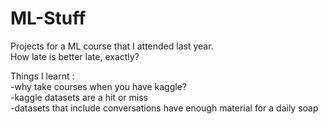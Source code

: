 # ML-Stuff
Projects for a ML course that I attended last year.  
How late is better late, exactly?  
  
  Things I learnt :   
  -why take courses when you have kaggle?  
  -kaggle datasets are a hit or miss  
  -datasets that include conversations have enough material for a daily soap
